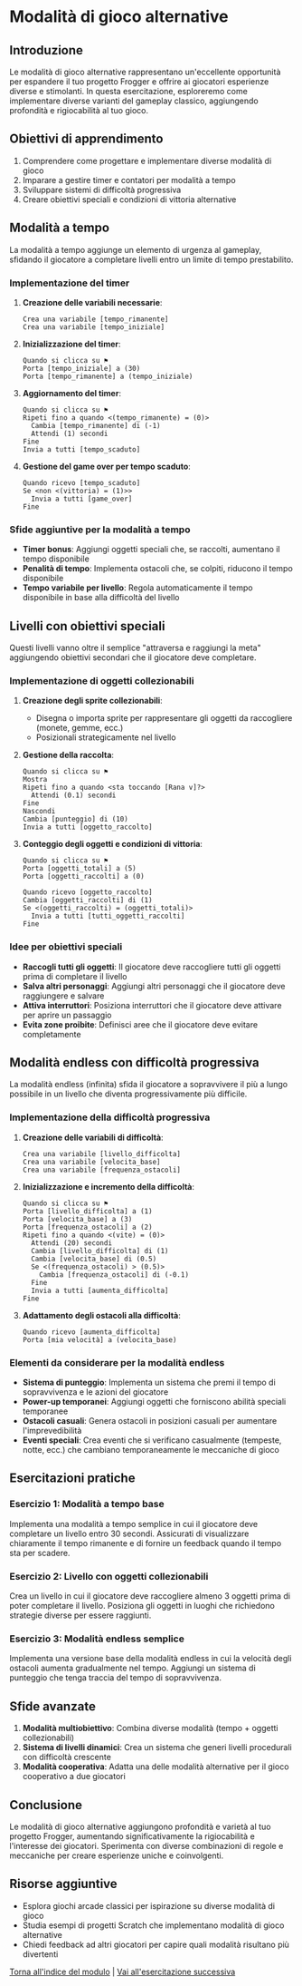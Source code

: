 # Modalità di gioco alternative

## Introduzione

Le modalità di gioco alternative rappresentano un'eccellente opportunità per espandere il tuo progetto Frogger e offrire ai giocatori esperienze diverse e stimolanti. In questa esercitazione, esploreremo come implementare diverse varianti del gameplay classico, aggiungendo profondità e rigiocabilità al tuo gioco.

## Obiettivi di apprendimento

1. Comprendere come progettare e implementare diverse modalità di gioco
2. Imparare a gestire timer e contatori per modalità a tempo
3. Sviluppare sistemi di difficoltà progressiva
4. Creare obiettivi speciali e condizioni di vittoria alternative

## Modalità a tempo

La modalità a tempo aggiunge un elemento di urgenza al gameplay, sfidando il giocatore a completare livelli entro un limite di tempo prestabilito.

### Implementazione del timer

1. **Creazione delle variabili necessarie**:
   ```
   Crea una variabile [tempo_rimanente]
   Crea una variabile [tempo_iniziale]
   ```

2. **Inizializzazione del timer**:
   ```
   Quando si clicca su ⚑
   Porta [tempo_iniziale] a (30)
   Porta [tempo_rimanente] a (tempo_iniziale)
   ```

3. **Aggiornamento del timer**:
   ```
   Quando si clicca su ⚑
   Ripeti fino a quando <(tempo_rimanente) = (0)>
     Cambia [tempo_rimanente] di (-1)
     Attendi (1) secondi
   Fine
   Invia a tutti [tempo_scaduto]
   ```

4. **Gestione del game over per tempo scaduto**:
   ```
   Quando ricevo [tempo_scaduto]
   Se <non <(vittoria) = (1)>>
     Invia a tutti [game_over]
   Fine
   ```

### Sfide aggiuntive per la modalità a tempo

- **Timer bonus**: Aggiungi oggetti speciali che, se raccolti, aumentano il tempo disponibile
- **Penalità di tempo**: Implementa ostacoli che, se colpiti, riducono il tempo disponibile
- **Tempo variabile per livello**: Regola automaticamente il tempo disponibile in base alla difficoltà del livello

## Livelli con obiettivi speciali

Questi livelli vanno oltre il semplice "attraversa e raggiungi la meta" aggiungendo obiettivi secondari che il giocatore deve completare.

### Implementazione di oggetti collezionabili

1. **Creazione degli sprite collezionabili**:
   - Disegna o importa sprite per rappresentare gli oggetti da raccogliere (monete, gemme, ecc.)
   - Posizionali strategicamente nel livello

2. **Gestione della raccolta**:
   ```
   Quando si clicca su ⚑
   Mostra
   Ripeti fino a quando <sta toccando [Rana v]?>
     Attendi (0.1) secondi
   Fine
   Nascondi
   Cambia [punteggio] di (10)
   Invia a tutti [oggetto_raccolto]
   ```

3. **Conteggio degli oggetti e condizioni di vittoria**:
   ```
   Quando si clicca su ⚑
   Porta [oggetti_totali] a (5)
   Porta [oggetti_raccolti] a (0)
   
   Quando ricevo [oggetto_raccolto]
   Cambia [oggetti_raccolti] di (1)
   Se <(oggetti_raccolti) = (oggetti_totali)>
     Invia a tutti [tutti_oggetti_raccolti]
   Fine
   ```

### Idee per obiettivi speciali

- **Raccogli tutti gli oggetti**: Il giocatore deve raccogliere tutti gli oggetti prima di completare il livello
- **Salva altri personaggi**: Aggiungi altri personaggi che il giocatore deve raggiungere e salvare
- **Attiva interruttori**: Posiziona interruttori che il giocatore deve attivare per aprire un passaggio
- **Evita zone proibite**: Definisci aree che il giocatore deve evitare completamente

## Modalità endless con difficoltà progressiva

La modalità endless (infinita) sfida il giocatore a sopravvivere il più a lungo possibile in un livello che diventa progressivamente più difficile.

### Implementazione della difficoltà progressiva

1. **Creazione delle variabili di difficoltà**:
   ```
   Crea una variabile [livello_difficolta]
   Crea una variabile [velocita_base]
   Crea una variabile [frequenza_ostacoli]
   ```

2. **Inizializzazione e incremento della difficoltà**:
   ```
   Quando si clicca su ⚑
   Porta [livello_difficolta] a (1)
   Porta [velocita_base] a (3)
   Porta [frequenza_ostacoli] a (2)
   Ripeti fino a quando <(vite) = (0)>
     Attendi (20) secondi
     Cambia [livello_difficolta] di (1)
     Cambia [velocita_base] di (0.5)
     Se <(frequenza_ostacoli) > (0.5)>
       Cambia [frequenza_ostacoli] di (-0.1)
     Fine
     Invia a tutti [aumenta_difficolta]
   Fine
   ```

3. **Adattamento degli ostacoli alla difficoltà**:
   ```
   Quando ricevo [aumenta_difficolta]
   Porta [mia velocità] a (velocita_base)
   ```

### Elementi da considerare per la modalità endless

- **Sistema di punteggio**: Implementa un sistema che premi il tempo di sopravvivenza e le azioni del giocatore
- **Power-up temporanei**: Aggiungi oggetti che forniscono abilità speciali temporanee
- **Ostacoli casuali**: Genera ostacoli in posizioni casuali per aumentare l'imprevedibilità
- **Eventi speciali**: Crea eventi che si verificano casualmente (tempeste, notte, ecc.) che cambiano temporaneamente le meccaniche di gioco

## Esercitazioni pratiche

### Esercizio 1: Modalità a tempo base

Implementa una modalità a tempo semplice in cui il giocatore deve completare un livello entro 30 secondi. Assicurati di visualizzare chiaramente il tempo rimanente e di fornire un feedback quando il tempo sta per scadere.

### Esercizio 2: Livello con oggetti collezionabili

Crea un livello in cui il giocatore deve raccogliere almeno 3 oggetti prima di poter completare il livello. Posiziona gli oggetti in luoghi che richiedono strategie diverse per essere raggiunti.

### Esercizio 3: Modalità endless semplice

Implementa una versione base della modalità endless in cui la velocità degli ostacoli aumenta gradualmente nel tempo. Aggiungi un sistema di punteggio che tenga traccia del tempo di sopravvivenza.

## Sfide avanzate

1. **Modalità multiobiettivo**: Combina diverse modalità (tempo + oggetti collezionabili)
2. **Sistema di livelli dinamici**: Crea un sistema che generi livelli procedurali con difficoltà crescente
3. **Modalità cooperativa**: Adatta una delle modalità alternative per il gioco cooperativo a due giocatori

## Conclusione

Le modalità di gioco alternative aggiungono profondità e varietà al tuo progetto Frogger, aumentando significativamente la rigiocabilità e l'interesse dei giocatori. Sperimenta con diverse combinazioni di regole e meccaniche per creare esperienze uniche e coinvolgenti.

## Risorse aggiuntive

- Esplora giochi arcade classici per ispirazione su diverse modalità di gioco
- Studia esempi di progetti Scratch che implementano modalità di gioco alternative
- Chiedi feedback ad altri giocatori per capire quali modalità risultano più divertenti

[Torna all'indice del modulo](./README.md) | [Vai all'esercitazione successiva](./02-IntelligenzaArtificiale.md)